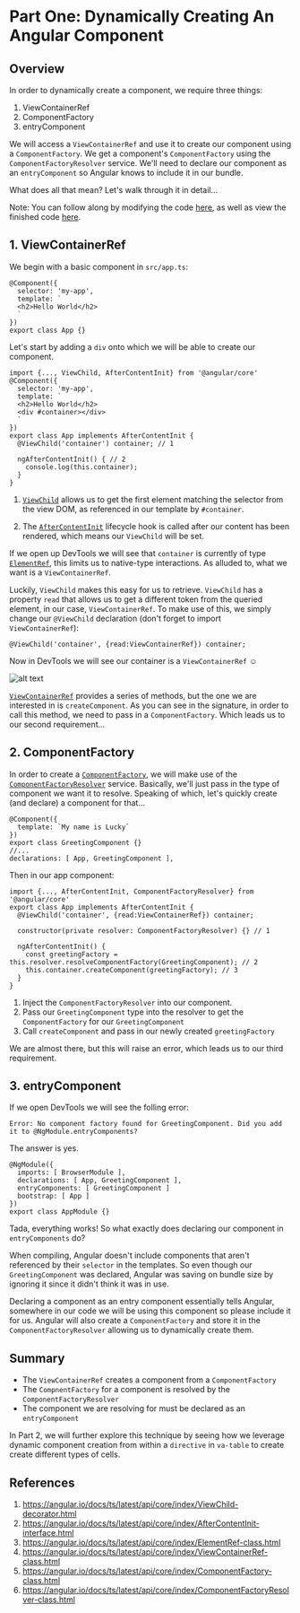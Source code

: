 # Part One: Dynamically Creating An Angular Component

## Overview

In order to dynamically create a component, we require three things:
1. ViewContainerRef
2. ComponentFactory
3. entryComponent

We will access a `ViewContainerRef` and use it to create our component using a `ComponentFactory`. We get a component's `ComponentFactory` using the `ComponentFactoryResolver` service. We'll need to declare our component as an `entryComponent` so Angular knows to include it in our bundle.

What does all that mean? Let's walk through it in detail...

Note: You can follow along by modifying the code [here](http://embed.plnkr.co/iwIyVbaBuuF5ObQetsaN/), as well as view the finished code [here](http://embed.plnkr.co/eRx5vyf1eAvGlV0u82Tp/).

## 1. ViewContainerRef

We begin with a basic component in `src/app.ts`:
```
@Component({
  selector: 'my-app',
  template: `
  <h2>Hello World</h2>
  `
})
export class App {}
```

Let's start by adding a `div` onto which we will be able to create our component.

```
import {..., ViewChild, AfterContentInit} from '@angular/core'
@Component({
  selector: 'my-app',
  template: `
  <h2>Hello World</h2>
  <div #container></div>
  `
})
export class App implements AfterContentInit {
  @ViewChild('container') container; // 1
  
  ngAfterContentInit() { // 2
    console.log(this.container);
  }
}
```

1. [`ViewChild`](https://angular.io/docs/ts/latest/api/core/index/ViewChild-decorator.html) allows us to get the first element matching the selector from the view DOM, as referenced in our template by `#container`.

2. The [`AfterContentInit`](https://angular.io/docs/ts/latest/api/core/index/AfterContentInit-interface.html) lifecycle hook is called after our content has been rendered, which means our `ViewChild` will be set.

If we open up DevTools we will see that `container` is currently of type [`ElementRef`](https://angular.io/docs/ts/latest/api/core/index/ElementRef-class.html), this limits us to native-type interactions. As alluded to, what we want is a `ViewContainerRef`.

Luckily, `ViewChild` makes this easy for us to retrieve. `ViewChild` has a property `read` that allows us to get a different token from the queried element, in our case, `ViewContainerRef`. To make use of this, we simply change our `@ViewChild` declaration (don't forget to import `ViewContainerRef`):

`@ViewChild('container', {read:ViewContainerRef}) container;`

Now in DevTools we will see our container is a `ViewContainerRef` ☺️

![alt text](http://i.imgur.com/RE8Bwvr.png?1)

[`ViewContainerRef`](https://angular.io/docs/ts/latest/api/core/index/ViewContainerRef-class.html) provides a series of methods, but the one we are interested in is `createComponent`. As you can see in the signature, in order to call this method, we need to pass in a `ComponentFactory`. Which leads us to our second requirement...

## 2. ComponentFactory

In order to create a [`ComponentFactory`](https://angular.io/docs/ts/latest/api/core/index/ComponentFactory-class.html), we will make use of the [`ComponentFactoryResolver`](https://angular.io/docs/ts/latest/api/core/index/ComponentFactoryResolver-class.html) service. Basically, we'll just pass in the type of component we want it to resolve. Speaking of which, let's quickly create (and declare) a component for that...

```
@Component({
  template: `My name is Lucky`
})
export class GreetingComponent {}
//...
declarations: [ App, GreetingComponent ],
```

Then in our app component:
```
import {..., AfterContentInit, ComponentFactoryResolver} from '@angular/core'
export class App implements AfterContentInit {
  @ViewChild('container', {read:ViewContainerRef}) container;
  
  constructor(private resolver: ComponentFactoryResolver) {} // 1
  
  ngAfterContentInit() {
    const greetingFactory = this.resolver.resolveComponentFactory(GreetingComponent); // 2
    this.container.createComponent(greetingFactory); // 3
  }
}
```
1. Inject the `ComponentFactoryResolver` into our component.
2. Pass our `GreetingComponent` type into the resolver to get the `ComponentFactory` for our `GreetingComponent`
3. Call `createComponent` and pass in our newly created `greetingFactory`

We are almost there, but this will raise an error, which leads us to our third requirement.

## 3. entryComponent

If we open DevTools we will see the folling error:

`Error: No component factory found for GreetingComponent. Did you add it to @NgModule.entryComponents?`

The answer is yes.

```
@NgModule({
  imports: [ BrowserModule ],
  declarations: [ App, GreetingComponent ],
  entryComponents: [ GreetingComponent ]
  bootstrap: [ App ]
})
export class AppModule {}
```

Tada, everything works! So what exactly does declaring our component in `entryComponents` do?

When compiling, Angular doesn't include components that aren't referenced by their `selector` in the templates. So even though our `GreetingComponent` was declared, Angular was saving on bundle size by ignoring it since it didn't think it was in use.

Declaring a component as an entry component essentially tells Angular, somewhere in our code we will be using this component so please include it for us. Angular will also create a `ComponentFactory` and store it in the `ComponentFactoryResolver` allowing us to dynamically create them.

## Summary

* The `ViewContainerRef` creates a component from a `ComponentFactory`
* The `CompnentFactory` for a component is resolved by the `ComponentFactoryResolver`
* The component we are resolving for must be declared as an `entryComponent`

In Part 2, we will further explore this technique by seeing how we leverage dynamic component creation from within a `directive` in `va-table` to create create different types of cells.

## References
1. https://angular.io/docs/ts/latest/api/core/index/ViewChild-decorator.html
2. https://angular.io/docs/ts/latest/api/core/index/AfterContentInit-interface.html
3. https://angular.io/docs/ts/latest/api/core/index/ElementRef-class.html
4. https://angular.io/docs/ts/latest/api/core/index/ViewContainerRef-class.html
5. https://angular.io/docs/ts/latest/api/core/index/ComponentFactory-class.html
6. https://angular.io/docs/ts/latest/api/core/index/ComponentFactoryResolver-class.html
